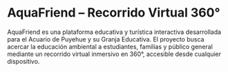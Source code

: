 # AquaFriend – Recorrido Virtual 360°
AquaFriend es una plataforma educativa y turística interactiva desarrollada para el Acuario de Puyehue y su Granja Educativa.
El proyecto busca acercar la educación ambiental a estudiantes, familias y público general mediante un recorrido virtual inmersivo en 360°, accesible desde cualquier dispositivo.

